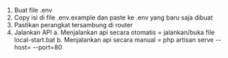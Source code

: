 1. Buat file .env
2. Copy isi di file .env.example dan paste ke .env yang baru saja dibuat
3. Pastikan perangkat tersambung di router
4. Jalankan API
a. Menjalankan api secara otomatis = jalankan/buka file local-start.bat
b. Menjalankan api secara manual = php artisan serve --host= --port=80
